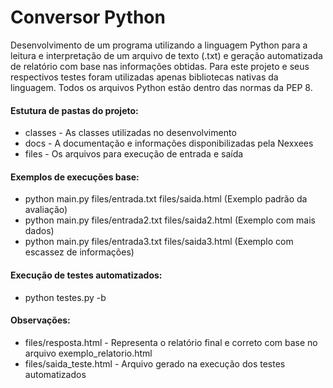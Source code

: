 # Conversor Python

Desenvolvimento de um programa utilizando a linguagem Python para a leitura e interpretação de um arquivo de texto (.txt) e geração automatizada de relatório com base nas informações obtidas. Para este projeto e seus respectivos testes foram utilizadas apenas bibliotecas nativas da linguagem. Todos os arquivos Python estão dentro das normas da PEP 8.

#### Estutura de pastas do projeto:
* classes - As classes utilizadas no desenvolvimento
* docs - A documentação e informações disponibilizadas pela Nexxees
* files - Os arquivos para execução de entrada e saída

#### Exemplos de execuções base:
* python main.py files/entrada.txt files/saida.html (Exemplo padrão da avaliação)
* python main.py files/entrada2.txt files/saida2.html (Exemplo com mais dados)
* python main.py files/entrada3.txt files/saida3.html (Exemplo com escassez de informações)

#### Execução de testes automatizados:
* python testes.py -b

#### Observações:
* files/resposta.html - Representa o relatório final e correto com base no arquivo exemplo_relatorio.html
* files/saida_teste.html - Arquivo gerado na execução dos testes automatizados
